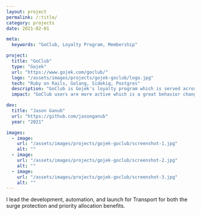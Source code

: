 ```yaml
---
layout: project
permalink: /:title/
category: projects
date: 2021-02-01

meta:
  keywords: "GoClub, Loyalty Program, Membership"

project:
  title: "GoClub"
  type: "Gojek"
  url: "https://www.gojek.com/goclub/"
  logo: "/assets/images/projects/gojek-goclub/logo.jpg"
  tech: "Ruby on Rails, Golang, Sidekiq, Postgres"
  description: "GoClub is Gojek's loyalty program which is served across numerous services."
  impact: "GoClub users are more active which is a great behavior change."

dev:
  title: "Jason Ganub"
  url: "https://github.com/jasonganub"
  year: "2021"

images:
  - image:
    url: "/assets/images/projects/gojek-goclub/screenshot-1.jpg"
    alt: ""
  - image:
    url: "/assets/images/projects/gojek-goclub/screenshot-2.jpg"
    alt: ""
  - image:
    url: "/assets/images/projects/gojek-goclub/screenshot-3.jpg"
    alt: ""
---
```

<p>I lead the development, automation, and launch for Transport for both the surge protection and priority allocation benefits.</p>